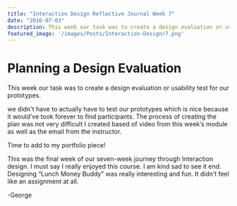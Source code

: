 ```yaml
---
title: "Interaction Design Reflective Journal Week 7"
date: "2016-07-03"
description: This week our task was to create a design evaluation or usability test for our prototypes.
featured_image: '/images/Posts/Interaction-Design/7.png'
---
```


# Planning a Design Evaluation

This week our task was to create a design evaluation or usability test for our prototypes.

we didn't have to actually have to test our prototypes which is nice because it would’ve took forever to find participants. The process of creating the plan was not very difficult I created based of video from this week’s module as well as the email from the instructor.

Time to add to my portfolio piece!

This was the final week of our seven-week journey through Interaction design. I must say I really enjoyed this course. I am kind sad to see it end. Designing “Lunch Money Buddy” was really interesting and fun. It didn’t feel like an assignment at all.

\-George
